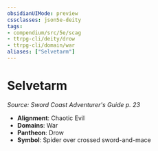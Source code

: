 ```yaml
---
obsidianUIMode: preview
cssclasses: json5e-deity
tags:
- compendium/src/5e/scag
- ttrpg-cli/deity/drow
- ttrpg-cli/domain/war
aliases: ["Selvetarm"]
---
```

# Selvetarm
*Source: Sword Coast Adventurer's Guide p. 23* 

- **Alignment**: Chaotic Evil
- **Domains**: War
- **Pantheon**: Drow
- **Symbol**: Spider over crossed sword-and-mace